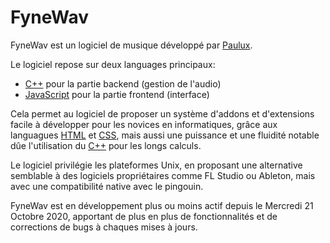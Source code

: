 # FyneWav
FyneWav est un logiciel de musique développé par [Paulux](https://www.github.com/paulux06).

Le logiciel repose sur deux languages principaux:
- [C++](https://fr.wikipedia.org/wiki/C%2B%2B) pour la partie backend (gestion de l'audio)
- [JavaScript](https://fr.wikipedia.org/wiki/JavaScript) pour la partie frontend (interface)

Cela permet au logiciel de proposer un système d'addons et d'extensions facile à développer pour les novices en informatiques, grâce aux languagues [HTML](https://fr.wikipedia.org/wiki/Hypertext_Markup_Language) et [CSS](https://fr.wikipedia.org/wiki/Feuilles_de_style_en_cascade), mais aussi une puissance et une fluidité notable dûe l'utilisation du [C++](https://fr.wikipedia.org/wiki/C%2B%2B) pour les longs calculs.

Le logiciel privilégie les plateformes Unix, en proposant une alternative semblable à des logiciels propriétaires comme FL Studio ou Ableton, mais avec une compatibilité native avec le pingouin.

FyneWav est en développement plus ou moins actif depuis le Mercredi 21 Octobre 2020, apportant de plus en plus de fonctionnalités et de corrections de bugs à chaques mises à jours.